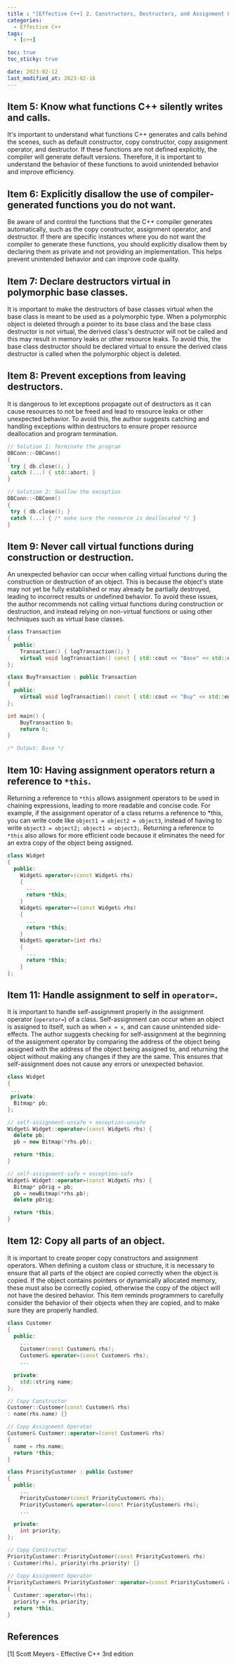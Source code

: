 ```yaml
---
title : "[Effective C++] 2. Constructors, Destructors, and Assignment Operators"
categories:
  - Effective C++
tags:
  - [c++]

toc: true
toc_sticky: true

date: 2023-02-12
last_modified_at: 2023-02-16
---
```


## Item 5: Know what functions C++ silently writes and calls.

It's important to understand what functions C++ generates and calls behind the scenes, such as default constructor, copy constructor, copy assignment operator, and destructor. If these functions are not defined explicitly, the compiler will generate default versions. Therefore, it is important to understand the behavior of these functions to avoid unintended behavior and improve efficiency.

## Item 6: Explicitly disallow the use of compiler-generated functions you do not want.

Be aware of and control the functions that the C++ compiler generates automatically, such as the copy constructor, assignment operator, and destructor. If there are specific instances where you do not want the compiler to generate these functions, you should explicitly disallow them by declaring them as private and not providing an implementation. This helps prevent unintended behavior and can improve code quality.

## Item 7: Declare destructors virtual in polymorphic base classes.

It is important to make the destructors of base classes virtual when the base class is meant to be used as a polymorphic type. When a polymorphic object is deleted through a pointer to its base class and the base class destructor is not virtual, the derived class's destructor will not be called and this may result in memory leaks or other resource leaks. To avoid this, the base class destructor should be declared virtual to ensure the derived class destructor is called when the polymorphic object is deleted.

## Item 8: Prevent exceptions from leaving destructors.

It is dangerous to let exceptions propagate out of destructors as it can cause resources to not be freed and lead to resource leaks or other unexpected behavior. To avoid this, the author suggests catching and handling exceptions within destructors to ensure proper resource deallocation and program termination.

```c++
// Solution 1: Terminate the program
DBConn::~DBConn()
{
 try { db.close(); }
 catch (...) { std::abort; }
}

// Solution 2: Swallow the exception
DBConn::~DBConn()
{
 try { db.close(); }
 catch (...) { /* make sure the resource is deallocated */ }
}
```

## Item 9: Never call virtual functions during construction or destruction.

An unexpected behavior can occur when calling virtual functions during the construction or destruction of an object. This is because the object's state may not yet be fully established or may already be partially destroyed, leading to incorrect results or undefined behavior. To avoid these issues, the author recommends not calling virtual functions during construction or destruction, and instead relying on non-virtual functions or using other techniques such as virtual base classes.

```c++
class Transaction
{
  public:
    Transaction() { logTransaction(); }
    virtual void logTransaction() const { std::cout << "Base" << std::endl; }
};

class BuyTransaction : public Transaction
{
  public:
    virtual void logTransaction() const { std::cout << "Buy" << std::endl; }
};

int main() {
    BuyTransaction b;
    return 0;
}

/* Output: Base */
```

## Item 10: Having assignment operators return a reference to `*this`.

Returning a reference to `*this` allows assignment operators to be used in chaining expressions, leading to more readable and concise code. For example, if the assignment operator of a class returns a reference to *this, you can write code like `object1 = object2 = object3`, instead of having to write `object3 = object2; object1 = object3;`. Returning a reference to `*this` also allows for more efficient code because it eliminates the need for an extra copy of the object being assigned.

```c++
class Widget
{
  public:
    Widget& operator=(const Widget& rhs)
    {
      ...
      return *this;
    }
    Widget& operator+=(const Widget& rhs)
    {
      ...
      return *this;
    }
    Widget& operator=(int rhs)
    {
      ...
      return *this;
    }
};
```

## Item 11: Handle assignment to self in `operator=`.

It is important to handle self-assignment properly in the assignment operator (`operator=`) of a class. Self-assignment can occur when an object is assigned to itself, such as when `x = x`, and can cause unintended side-effects. The author suggests checking for self-assignment at the beginning of the assignment operator by comparing the address of the object being assigned with the address of the object being assigned to, and returning the object without making any changes if they are the same. This ensures that self-assignment does not cause any errors or unexpected behavior.

```c++
class Widget
{
 ...
 private:
  Bitmap* pb;
};

// self-assignment-unsafe + exception-unsafe
Widget& Widget::operator=(const Widget& rhs) {
  delete pb;
  pb = new Bitmap(*rhs.pb);

  return *this;
}

// self-assignment-safe + exception-safe
Widget& Widget::operator=(const Widget& rhs) {
  Bitmap* pOrig = pb;
  pb = newBitmap(*rhs.pb);
  delete pOrig;

  return *this;
}
```

## Item 12: Copy all parts of an object.

It is important to create proper copy constructors and assignment operators. When defining a custom class or structure, it is necessary to ensure that all parts of the object are copied correctly when the object is copied. If the object contains pointers or dynamically allocated memory, these must also be correctly copied, otherwise the copy of the object will not have the desired behavior. This item reminds programmers to carefully consider the behavior of their objects when they are copied, and to make sure they are properly handled.

```c++
class Customer
{
  public:
    ...
    Customer(const Customer& rhs);
    Customer& operator=(const Customer& rhs);
    ...
    
  private:
    std::string name;
};

// Copy Constructor
Customer::Customer(const Customer& rhs)
: name(rhs.name) {}

// Copy Assignment Operator
Customer& Customer::operator=(const Customer& rhs)
{
  name = rhs.name;
  return *this;
}

class PriorityCustomer : public Customer
{
  public:
    ...
    PriorityCustomer(const PriorityCustomer& rhs);
    PriorityCustomer& operator=(const PriorityCustomer& rhs);
    ...
    
  private:
    int priority;
};

// Copy Constructor
PriorityCustomer::PriorityCustomer(const PriorityCustomer& rhs)
: Customer(rhs), priority(rhs.priority) {}

// Copy Assignment Operator
PriorityCustomer& PriorityCustomer::operator=(const PriorityCustomer& rhs)
{
  Customer::operator=(rhs);
  priority = rhs.priority;
  return *this;
}
```

## References

[1] Scott Meyers - Effective C++ 3rd edition